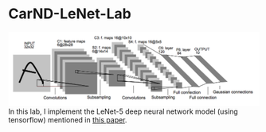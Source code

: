 # CarND-LeNet-Lab

![LeNet-5 Architecture](lenet.png)
In this lab, I implement the LeNet-5 deep neural network model (using tensorflow) mentioned in [this paper](http://yann.lecun.com/exdb/publis/pdf/lecun-98.pdf).

